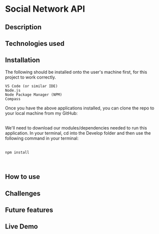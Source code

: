 # Social Network API

## Description


## Technologies used



## Installation
The following should be installed onto the user's machine first, for this project to work correctly.

```
VS Code (or similar IDE)
Node.js
Node Package Manager (NPM)
Compass
```
Once you have the above applications installed, you can clone the repo to your local machine from my GitHub: <br> <br>

We'll need to download our modules/dependencies needed to run this application. In your terminal, cd into the Develop folder and then use the following command in your terminal: <br><br>

```
npm install
```
 <br> 

## How to use


## Challenges


## Future features



## Live Demo

